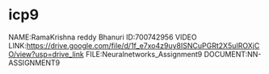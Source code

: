 # icp9
NAME:RamaKrishna reddy Bhanuri 
ID:700742956
VIDEO LINK:https://drive.google.com/file/d/1f_e7xo4z9uy8ISNCuPGRt2X5uIROXjCO/view?usp=drive_link
FILE:Neuralnetworks_Assignment9
DOCUMENT:NN-ASSIGNMENT9
